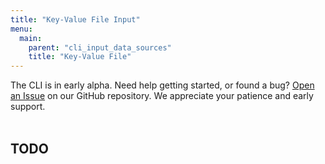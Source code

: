 ```yaml
---
title: "Key-Value File Input"
menu:
  main:
    parent: "cli_input_data_sources"
    title: "Key-Value File"
---
```


<div class="bp3-callout">The CLI is in early alpha. Need help getting started, or found a bug? <a href="https://github.com/telemetryjet/telemetryjet-cli/issues/new">Open an Issue</a> on our GitHub repository. We appreciate your patience and early support.
</div>
<br />

## TODO